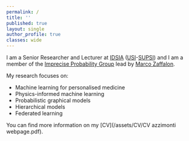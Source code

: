 ```yaml
---
permalink: /
title: ''
published: true
layout: single
author_profile: true
classes: wide
---
```

I am a Senior Researcher and Lecturer at [IDSIA](https://www.idsia.ch) ([USI](https://www.usi.ch)-[SUPSI](https://www.supsi.ch)) and I am a member of the [Imprecise Probability Group](https://www.ipg.idsia.ch) lead by [Marco Zaffalon](https://people.idsia.ch/~zaffalon/).

My research focuses on:
- Machine learning for personalised medicine
- Physics-informed machine learning 
- Probabilistic graphical models
- Hierarchical models
- Federated learning 

You can find more information on my [CV](/assets/CV/CV azzimonti webpage.pdf).
